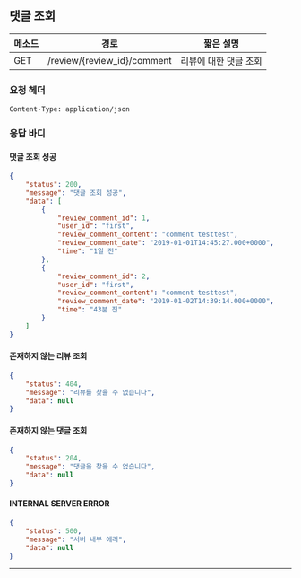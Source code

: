 ## 댓글 조회

| 메소드 | 경로                        | 짧은 설명             |
| ------ | --------------------------- | --------------------- |
| GET    | /review/{review_id}/comment | 리뷰에 대한 댓글 조회 |



### 요청 헤더

```
Content-Type: application/json
```



### 응답 바디

#### 댓글 조회 성공

```json
{
    "status": 200,
    "message": "댓글 조회 성공",
    "data": [
        {
            "review_comment_id": 1,
            "user_id": "first",
            "review_comment_content": "comment testtest",
            "review_comment_date": "2019-01-01T14:45:27.000+0000",
            "time": "1일 전"
        },
        {
            "review_comment_id": 2,
            "user_id": "first",
            "review_comment_content": "comment testtest",
            "review_comment_date": "2019-01-02T14:39:14.000+0000",
            "time": "43분 전"
        }
    ]
}
```
#### 존재하지 않는 리뷰 조회

```json
{
    "status": 404,
    "message": "리뷰를 찾을 수 없습니다",
    "data": null
}
```

#### 존재하지 않는 댓글 조회

```json
{
    "status": 204,
    "message": "댓글을 찾을 수 없습니다",
    "data": null
}
```

#### INTERNAL SERVER ERROR

```json
{
    "status": 500,
    "message": "서버 내부 에러",
    "data": null
}
```
----